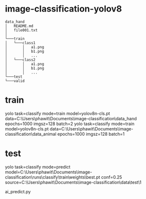 # image-classification-yolov8  
```
data_hand
│   README.md
│   file001.txt    
│
└───train
│   └───class1
│       │   a1.png
│       │   b1.png
│       │   ...
│   └───class2
│       │   a1.png
│       │   b1.png
│       │   ...
└───test
└───valid
```
    
# train
yolo task=classify mode=train model=yolov8n-cls.pt data=C:\Users\phawit\Documents\image-classification\data_hand epochs=1000 imgsz=128 batch=2
yolo task=classify mode=train model=yolov8n-cls.pt data=C:\Users\phawit\Documents\image-classification\data_animal epochs=1000 imgsz=128 batch=1

# test
yolo task=classify mode=predict model=C:\Users\phawit\Documents\image-classification\runs\classify\train\weights\best.pt conf=0.25 source=C:\Users\phawit\Documents\image-classification\data\test\1  
  
ai_predict.py  
